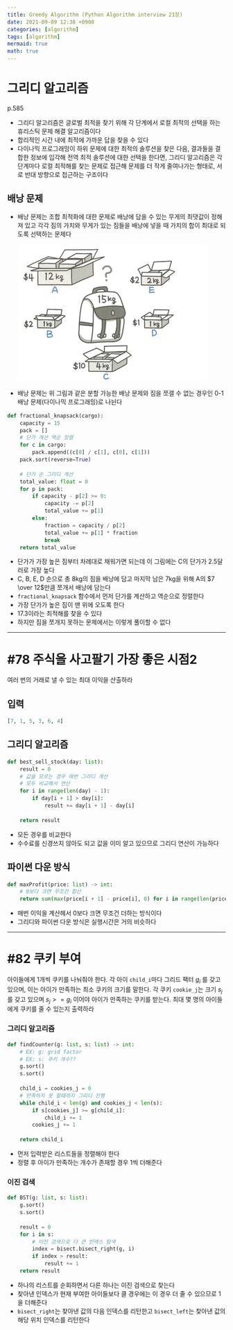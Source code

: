 ```yaml
---
title: Greedy Algorithm (Python Algorithm interview 21장)
date: 2021-09-09 12:38 +0900
categories: [algorithm]
tags: [algorithm]
mermaid: true
math: true
---
```


# 그리디 알고리즘

p.585

- 그리디 알고리즘은 글로벌 최적을 찾기 위해 각 단계에서 로컬 최적의 선택을 하는 휴리스틱 문제 해결 알고리즘이다
- 합리적인 시간 내에 최적에 가까운 답을 찾을 수 있다
- 다이나믹 프로그래밍이 하위 문제에 대한 최적의 솔루션을 찾은 다음, 결과들을 결합한 정보에 입각해 전역 최적 솔루션에 대한 선택을 한다면, 그리디 알고리즘은 각 단계마다 로컬 최적해를 찾는 문제로 접근해 문제를 더 작게 줄여나가는 형태로, 서로 반대 방향으로 접근하는 구조이다

## 배낭 문제

- 배낭 문제는 조합 최적화에 대한 문제로 배낭에 담을 수 있는 무게의 최댓값이 정해져 있고 각각 짐의 가치와 무게가 있는 짐들을 배낭에 넣을 때 가치의 합이 최대로 되도록 선택하는 문제다

  ![pic1](/images/img/posts/pyAlgo/chapter21/pic1.png)

- 배낭 문제는 위 그림과 같은 분할 가능한 배낭 문제와 짐을 쪼갤 수 없는 경우인 0-1 배낭 문제(다이나믹 프로그래밍)로 나뉜다

```python
def fractional_knapsack(cargo):
    capacity = 15
    pack = []
    # 단가 계산 역순 정렬
    for c in cargo:
        pack.append((c[0] / c[1], c[0], c[1]))
    pack.sort(reverse=True)

    # 단가 순 그리디 계산
    total_value: float = 0
    for p in pack:
        if capacity - p[2] >= 0:
            capacity -= p[2]
            total_value += p[1]
        else:
            fraction = capacity / p[2]
            total_value += p[1] * fraction
            break
    return total_value
```

- 단가가 가장 높은 짐부터 차례대로 채워가면 되는데 이 그림에는 C의 단가가 2.5달러로 가장 높다
- C, B, E, D 순으로 총 8kg의 짐을 배낭에 담고 마지막 남은 7kg을 위해 A의 $7 \over 12$만큼 쪼개서 배낭에 담는다
- `fractional_knapsack` 함수에서 먼저 단가를 계산하고 역순으로 정렬한다
- 가장 단가가 높은 짐이 맨 위에 오도록 한다
- 17.3이라는 최적해를 찾을 수 있다
- 하지만 짐을 쪼개지 못하는 문제에서는 이렇게 풀이할 수 없다

---

# #78 주식을 사고팔기 가장 좋은 시점2

여러 번의 거래로 낼 수 있는 최대 이익을 산출하라

## 입력

```python
[7, 1, 5, 3, 6, 4]
```

## 그리디 알고리즘

```python
def best_sell_stock(day: list):
    result = 0
    # 값을 모르는 경우 매번 그리디 계산
    # 모두 비교해서 연산
    for i in range(len(day) - 1):
        if day[i + 1] > day[i]:
            result += day[i + 1] - day[i]

    return result
```

- 모든 경우를 비교한다
- 수수료를 신경쓰지 않아도 되고 값을 이미 알고 있으므로 그리디 연산이 가능하다

## 파이썬 다운 방식

```python
def maxProfit(price: list) -> int:
    # 0보다 크면 무조건 합산
    return sum(max(price[i + 1] - price[i], 0) for i in range(len(price) - 1))
```

- 매번 이익을 계산헤서 0보다 크면 무조건 더하는 방식이다
- 그리디와 파이썬 다운 방식은 실행시간은 거의 비슷하다

---

# #82 쿠키 부여

아이들에게 1개씩 쿠키를 나눠줘야 한다. 각 아이 `child_i`마다 그리드 팩터 $g_i$ 를 갖고 있으며, 이는 아이가 만족하는 최소 쿠키의 크기를 말한다. 각 쿠키 `cookie_j`는 크기 $s_j$ 를 갖고 있으며 $s_j >=g_i$ 이어야 아이가 만족하는 쿠키를 받는다. 최대 몇 명의 아이들에게 쿠키를 줄 수 있는지 출력하라

### 그리디 알고리즘

```python
def findCounter(g: list, s: list) -> int:
    # EX: g: grid factor
    # EX: s: 쿠키 개수??
    g.sort()
    s.sort()

    child_i = cookies_j = 0
    # 만족하지 못 할때까지 그리디 진행
    while child_i < len(g) and cookies_j < len(s):
        if s[cookies_j] >= g[child_i]:
            child_i += 1
        cookies_j += 1

    return child_i
```

- 먼저 입력받은 리스트들을 정렬해야 한다
- 정렬 후 아이가 만족하는 개수가 존재할 경우 1씩 더해준다

### 이진 검색

```python
def BST(g: list, s: list):
    g.sort()
    s.sort()

    result = 0
    for i in s:
        # 이진 검색으로 더 큰 인덱스 탐색
        index = bisect.bisect_right(g, i)
        if index > result:
            result += 1
    return result
```

- 하나의 리스트를 순회하면서 다른 하나는 이진 검색으로 찾는다
- 찾아낸 인덱스가 현재 부여한 아이들보다 클 경우에는 이 경우 더 줄 수 있으므로 1을 더해준다
- `bisect_right`는 찾아낸 값의 다음 인덱스를 리턴한고 `bisect_left`는 찾아낸 값의 해당 위치 인덱스를 리턴한다
